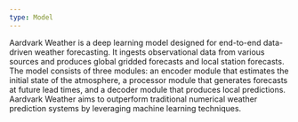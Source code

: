 ```yaml
---
type: Model
---
```


Aardvark Weather is a deep learning model designed for end-to-end data-driven weather forecasting. It ingests observational data from various sources and produces global gridded forecasts and local station forecasts. The model consists of three modules: an encoder module that estimates the initial state of the atmosphere, a processor module that generates forecasts at future lead times, and a decoder module that produces local predictions. Aardvark Weather aims to outperform traditional numerical weather prediction systems by leveraging machine learning techniques.